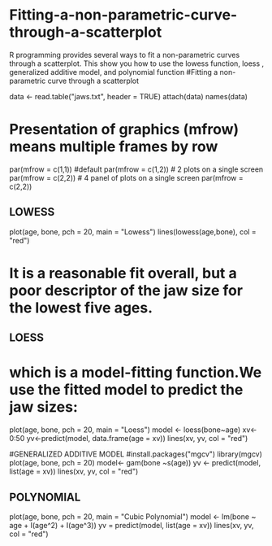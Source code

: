 # Fitting-a-non-parametric-curve-through-a-scatterplot
R programming provides several ways to fit a non-parametric curves through a scatterplot. This show you how to use the lowess function, loess , generalized additive model, and polynomial function 
#Fitting a non-parametric curve through a scatterplot

data <- read.table("jaws.txt", header = TRUE)
attach(data)
names(data)
# Presentation of graphics (mfrow) means multiple frames by row
par(mfrow = c(1,1)) #default
par(mfrow = c(1,2)) # 2 plots on a single screen
par(mfrow = c(2,2)) # 4 panel of plots on a single screen
par(mfrow = c(2,2))


## LOWESS
plot(age, bone, pch = 20, main = "Lowess")
lines(lowess(age,bone), col = "red")
# It is a reasonable fit overall, but a poor descriptor of the jaw size for the lowest five ages.

## LOESS ##
# which is a model-fitting function.We use the fitted model to predict the jaw sizes:
plot(age, bone, pch = 20, main = "Loess")
model <- loess(bone~age)
xv<- 0:50
yv<-predict(model, data.frame(age = xv))
lines(xv, yv, col = "red")


#GENERALIZED ADDITIVE MODEL
#install.packages("mgcv")
library(mgcv)
plot(age, bone, pch = 20)
model<- gam(bone ~s(age))
yv <- predict(model, list(age = xv))
lines(xv, yv, col = "red")

## POLYNOMIAL ###
plot(age, bone, pch = 20, main = "Cubic Polynomial")
model <- lm(bone ~ age + I(age^2) + I(age^3))
yv = predict(model, list(age = xv))
lines(xv, yv, col = "red")

